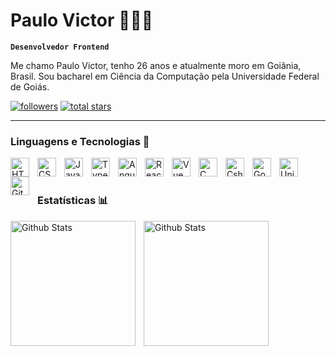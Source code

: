 # Paulo Victor 👨🏻‍💻

**`Desenvolvedor Frontend`**

Me chamo Paulo Victor, tenho 26 anos e atualmente moro em Goiânia, Brasil. Sou bacharel em Ciência da Computação pela Universidade Federal de Goiás.

<p align="left">
      <a href="https://github.com/paulovictorralmeida?tab=followers">
         <img alt="followers" title="Follow me on Github" src="https://custom-icon-badges.demolab.com/github/followers/paulovictorralmeida?color=236ad3&labelColor=1155ba&style=for-the-badge&logo=person-add&label=Follow&logoColor=white"/></a>
      <a href="https://github.com/paulovictorralmeida?tab=repositories&sort=stargazers">
         <img alt="total stars" title="Total stars on GitHub" src="https://custom-icon-badges.demolab.com/github/stars/paulovictorralmeida?color=55960c&style=for-the-badge&labelColor=488207&logo=star"/></a>
</p>

---

### Linguagens e Tecnologias 🤖

<img align="left" alt="HTML" title="HTML" width="30px" style="padding-right: 10px" src="https://cdn.jsdelivr.net/gh/devicons/devicon@latest/icons/html5/html5-original.svg" />
<img align="left" alt="CSS" title="CSS" width="30px" style="padding-right: 10px" src="https://cdn.jsdelivr.net/gh/devicons/devicon@latest/icons/css3/css3-original.svg" />
<img align="left" alt="Javascript" title="Javascript" width="30px" style="padding-right: 10px" src="https://cdn.jsdelivr.net/gh/devicons/devicon@latest/icons/javascript/javascript-original.svg" />
<img align="left" alt="Typescript" title="Typescript" width="30px" style="padding-right: 10px" src="https://cdn.jsdelivr.net/gh/devicons/devicon@latest/icons/typescript/typescript-original.svg" />
<img align="left" alt="Angular" title="Angular" width="30px" style="padding-right: 10px" src="https://cdn.jsdelivr.net/gh/devicons/devicon@latest/icons/angularjs/angularjs-original.svg" />
<img align="left" alt="React" title="React" width="30px" style="padding-right: 10px" src="https://cdn.jsdelivr.net/gh/devicons/devicon@latest/icons/react/react-original.svg" />
<img align="left" alt="Vue" title="Vue" width="30px" style="padding-right: 10px" src="https://cdn.jsdelivr.net/gh/devicons/devicon@latest/icons/vuejs/vuejs-original.svg" />
<img align="left" alt="C" title="C" width="30px" style="padding-right: 10px" src="https://cdn.jsdelivr.net/gh/devicons/devicon@latest/icons/c/c-original.svg" />
<img align="left" alt="Csharp" title="Csharp" width="30px" style="padding-right: 10px" src="https://cdn.jsdelivr.net/gh/devicons/devicon@latest/icons/csharp/csharp-original.svg" />
<img align="left" alt="Godot" title="Godot" width="30px" style="padding-right: 10px" src="https://cdn.jsdelivr.net/gh/devicons/devicon@latest/icons/godot/godot-original.svg" />
<img align="left" alt="Unity" title="Unity" width="30px" style="padding-right: 10px" src="https://cdn.jsdelivr.net/gh/devicons/devicon@latest/icons/unity/unity-original.svg" />
<img align="left" alt="Git" title="Git" width="30px" style="padding-right: 10px" src="https://cdn.jsdelivr.net/gh/devicons/devicon@latest/icons/git/git-original.svg" />

<br/>
<br/>

### Estatísticas 📊

<img align="left" alt="Github Stats" height="200px" style="padding-right: 10px" src="https://github-readme-stats.vercel.app/api?username=paulovictorralmeida&show_icons=true&theme=tokyonight&locale=pt-br" />
<img align="left" alt="Github Stats" height="200px" style="padding-right: 10px" src="https://github-readme-stats.vercel.app/api/top-langs/?username=paulovictorralmeida&theme=tokyonight&layout=compact&custom_title=Tecnologias&langs_count=9" />


          

